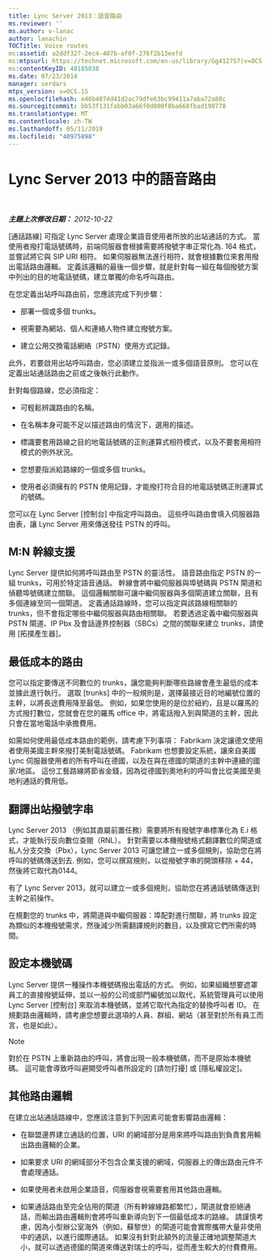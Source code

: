 ```yaml
---
title: Lync Server 2013：語音路由
ms.reviewer: ''
ms.author: v-lanac
author: lanachin
TOCTitle: Voice routes
ms:assetid: a2ddf327-2ec4-407b-af0f-276f2b13eefd
ms:mtpsurl: https://technet.microsoft.com/en-us/library/Gg412757(v=OCS.15)
ms:contentKeyID: 48185038
ms.date: 07/23/2014
manager: serdars
mtps_version: v=OCS.15
ms.openlocfilehash: e46b4074d41d2ac79dfe63bc99411a7aba72a88c
ms.sourcegitcommit: bb53f131fabb03a66f0d000f8ba668fbad190778
ms.translationtype: MT
ms.contentlocale: zh-TW
ms.lasthandoff: 05/11/2019
ms.locfileid: "40975898"
---
```

<div data-xmlns="http://www.w3.org/1999/xhtml">

<div class="topic" data-xmlns="http://www.w3.org/1999/xhtml" data-msxsl="urn:schemas-microsoft-com:xslt" data-cs="http://msdn.microsoft.com/en-us/">

<div data-asp="http://msdn2.microsoft.com/asp">

# <a name="voice-routes-in-lync-server-2013"></a>Lync Server 2013 中的語音路由

</div>

<div id="mainSection">

<div id="mainBody">

<span> </span>

_**主題上次修改日期：** 2012-10-22_

[通話路線] 可指定 Lync Server 處理企業語音使用者所放的出站通話的方式。 當使用者撥打電話號碼時，前端伺服器會根據需要將撥號字串正常化為. 164 格式，並嘗試將它與 SIP URI 相符。 如果伺服器無法進行相符，就會根據數位來套用撥出電話路由邏輯。 定義該邏輯的最後一個步驟，就是針對每一組在每個撥號方案中列出的目的地電話號碼，建立單獨的命名呼叫路由。

在您定義出站呼叫路由前，您應該完成下列步驟：

  - 部署一個或多個 trunks。

  - 視需要為網站、個人和連絡人物件建立撥號方案。

  - 建立公用交換電話網絡（PSTN）使用方式記錄。

此外，若要啟用出站呼叫路由，您必須建立並指派一或多個語音原則。 您可以在定義出站通話路由之前或之後執行此動作。

針對每個路線，您必須指定：

  - 可輕鬆辨識路由的名稱。

  - 在名稱本身可能不足以描述路由的情況下，選用的描述。

  - 標識要套用路線之目的地電話號碼的正則運算式相符模式，以及不要套用相符模式的例外狀況。

  - 您想要指派給路線的一個或多個 trunks。

  - 使用者必須擁有的 PSTN 使用記錄，才能撥打符合目的地電話號碼正則運算式的號碼。

您可以在 Lync Server [控制台] 中指定呼叫路由。 這些呼叫路由會填入伺服器路由表，讓 Lync Server 用來傳送發往 PSTN 的呼叫。

<div>

## <a name="mn-trunk-support"></a>M:N 幹線支援

Lync Server 提供如何將呼叫路由至 PSTN 的靈活性。 語音路由指定 PSTN 的一組 trunks，可用於特定語音通話。 幹線會將中繼伺服器與埠號碼與 PSTN 閘道和偵聽埠號碼建立關聯。 這個邏輯關聯可讓中繼伺服器與多個閘道建立關聯，且有多個連線至同一個閘道。 定義通話路線時，您可以指定與該路線相關聯的 trunks，但不會指定哪些中繼伺服器與路由相關聯。 若要透過定義中繼伺服器與 PSTN 閘道、IP Pbx 及會話邊界控制器（SBCs）之間的關聯來建立 trunks，請使用 [拓撲產生器]。

</div>

<div>

## <a name="least-cost-routing"></a>最低成本的路由

您可以指定要傳送不同數位的 trunks，讓您能夠判斷哪些路線會產生最低的成本並據此進行執行。 選取 [trunks] 中的一般規則是，選擇最接近目的地編號位置的主幹，以將長途費用降至最低。 例如，如果您使用的是位於紐約，且是以羅馬的方式撥打數位，您就會在您的羅馬 office 中，將電話撥入到與閘道的主幹，因此只會在當地電話中承擔費用。

如需如何使用最低成本路由的範例，請考慮下列事項： Fabrikam 決定讓德文使用者使用美國主幹來撥打美制電話號碼。 Fabrikam 也想要設定系統，讓來自美國 Lync 伺服器使用者的所有呼叫在德國，以及在與在德國的閘道的主幹中連續的國家/地區。 這份工藝路線將節省金錢，因為從德國到奧地利的呼叫會比從美國至奧地利通話的費用低。

</div>

<div>

## <a name="translating-outbound-dial-strings"></a>翻譯出站撥號字串

Lync Server 2013 （例如其直屬前置任務）需要將所有撥號字串標準化為 E.i 格式，才能執行反向數位查閱（RNL）。 針對需要以本機撥號格式翻譯數位的閘道或私人分支交換（Pbx），Lync Server 2013 可讓您建立一或多個規則，協助您在將呼叫的號碼傳送到去. 例如，您可以撰寫規則，以從撥號字串的開頭移除 + 44，然後將它取代為0144。

有了 Lync Server 2013，就可以建立一或多個規則，協助您在將通話號碼傳送到主幹之前操作。

在規劃您的 trunks 中，將閘道與中繼伺服器：埠配對進行關聯，將 trunks 設定為類似的本機撥號需求，然後減少所需翻譯規則的數目，以及撰寫它們所需的時間。

</div>

<div>

## <a name="configuring-caller-id"></a>設定本機號碼

Lync Server 提供一種操作本機號碼撥出電話的方式。 例如，如果組織想要遮罩員工的直接撥號延伸，並以一般的公司或部門編號加以取代，系統管理員可以使用 Lync Server [控制台] 來取消本機號碼，並將它取代為指定的替換呼叫者 ID。 在規劃路由邏輯時，請考慮您想要此選項的人員、群組、網站（甚至對於所有員工而言，也是如此）。

<div>


> [!NOTE]  
> 對於在 PSTN 上重新路由的呼叫，將會出現一般本機號碼，而不是原始本機號碼。 這可能會導致呼叫避開受呼叫者所設定的 [請勿打擾] 或 [隱私權設定]。



</div>

</div>

<div>

## <a name="additional-routing-logic"></a>其他路由邏輯

在建立出站通話路線中，您應該注意到下列因素可能會影響路由邏輯：

  - 在聯盟邊界建立通話的位置，URI 的網域部分是用來將呼叫路由到負責套用輸出路由邏輯的企業。

  - 如果要求 URI 的網域部分不包含企業支援的網域，伺服器上的傳出路由元件不會處理通話。

  - 如果使用者未啟用企業語音，伺服器會視需要套用其他路由邏輯。

  - 如果通話路由至完全佔用的閘道（所有幹線線路都繁忙），閘道就會拒絕通話，而輸出路由邏輯則會將呼叫重新導向到下一個最低成本的路線。 請謹慎考慮，因為小型辦公室海外（例如，蘇黎世）的閘道可能會實際攜帶大量非使用中的通訊，以進行國際通話。 如果沒有針對此額外的流量正確地調整閘道大小，就可以透過德國的閘道來傳送對瑞士的呼叫，從而產生較大的付費費用。

</div>

</div>

<span> </span>

</div>

</div>

</div>

